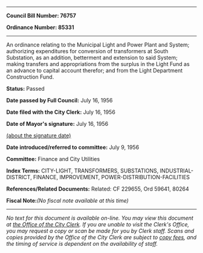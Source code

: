 

********

**Council Bill Number: 76757**
   
**Ordinance Number: 85331**
********

 An ordinance relating to the Municipal Light and Power Plant and System; authorizing expenditures for conversion of transformers at South Substation, as an addition, betterment and extension to said System; making transfers and appropriations from the surplus in the Light Fund as an advance to capital account therefor; and from the Light Department Construction Fund.

**Status:** Passed
   
**Date passed by Full Council:** July 16, 1956
   
**Date filed with the City Clerk:** July 16, 1956
   
**Date of Mayor's signature:** July 16, 1956
   
[(about the signature date)](/~public/approvaldate.htm)
   
   
   
**Date introduced/referred to committee:** July 9, 1956
   
**Committee:** Finance and City Utilities
   
   
**Index Terms:** CITY-LIGHT, TRANSFORMERS, SUBSTATIONS, INDUSTRIAL-DISTRICT, FINANCE, IMPROVEMENT, POWER-DISTRIBUTION-FACILITIES

**References/Related Documents:** Related: CF 229655, Ord 59641, 80264

**Fiscal Note:**_(No fiscal note available at this time)_
********

_No text for this document is available on-line. You may view this document at [the Office of the City Clerk](http://www.seattle.gov/leg/clerk/contactUs.htm). If you are unable to visit the Clerk's Office, you may request a copy or scan be made for you by Clerk staff. Scans and copies provided by the Office of the City Clerk are subject to [copy fees](http://clerk.seattle.gov/~public/clerkfees.htm), and the timing of service is dependent on the availability of staff._

